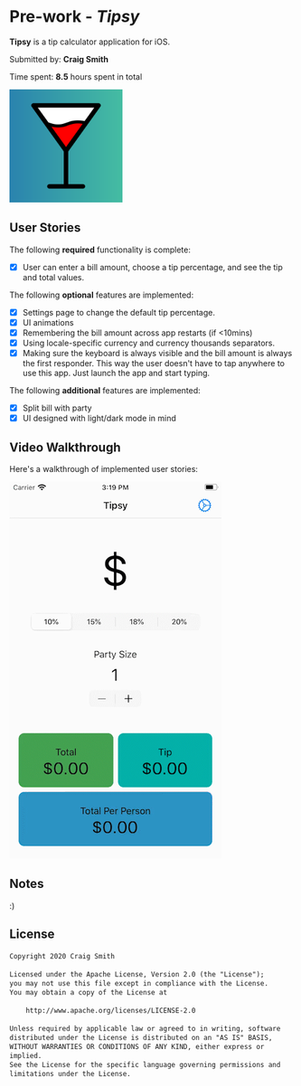 # Pre-work - *Tipsy*

**Tipsy** is a tip calculator application for iOS.

Submitted by: **Craig Smith**

Time spent: **8.5** hours spent in total

<img src='tipsy-icon.png' title='Icon' alt='Tipsy Icon' width='200px'/>

## User Stories

The following **required** functionality is complete:

* [x] User can enter a bill amount, choose a tip percentage, and see the tip and total values.

The following **optional** features are implemented:
* [x] Settings page to change the default tip percentage.
* [x] UI animations
* [x] Remembering the bill amount across app restarts (if <10mins)
* [x] Using locale-specific currency and currency thousands separators.
* [x] Making sure the keyboard is always visible and the bill amount is always the first responder. This way the user doesn't have to tap anywhere to use this app. Just launch the app and start typing.

The following **additional** features are implemented:

- [x] Split bill with party
- [x] UI designed with light/dark mode in mind

## Video Walkthrough 

Here's a walkthrough of implemented user stories:

<img src='demo.gif' title='Video Walkthrough' width='' alt='Video Walkthrough' />

## Notes

:)

## License

    Copyright 2020 Craig Smith

    Licensed under the Apache License, Version 2.0 (the "License");
    you may not use this file except in compliance with the License.
    You may obtain a copy of the License at

        http://www.apache.org/licenses/LICENSE-2.0

    Unless required by applicable law or agreed to in writing, software
    distributed under the License is distributed on an "AS IS" BASIS,
    WITHOUT WARRANTIES OR CONDITIONS OF ANY KIND, either express or implied.
    See the License for the specific language governing permissions and
    limitations under the License.
